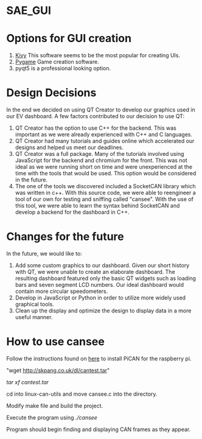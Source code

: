 # SAE_GUI
# Options for GUI creation
 1. [Kivy](https://kivy.org/#home) This software seems to be the most popular for creating UIs.
 2. [Pygame](https://github.com/pygame/pygame) Game creation software.
 3. pyqt5 is a professional looking option.
# Design Decisions
In the end we decided on using QT Creator to develop our graphics used in our EV dashboard.
A few factors contributed to our decision to use QT:
 1. QT Creator has the option to use C++ for the backend. This was important as we were already experienced with C++ and C languages.
 2. QT Creator had many tutorials and guides online which accelerated our designs and helped us meet our deadlines.
 3. QT Creator was a full package. Many of the tutorials involved using JavaScript for the backend and chromium for the front. This was   not ideal as we were running short on time and were unexperienced at the time with the tools that would be used. This option would be considered in the future.
 4. The one of the tools we discovered included a SocketCAN library which was written in c++. With this source code, we were able to reengineer a tool of our own for testing and sniffing called "cansee". With the use of this tool, we were able to learn the syntax behind SocketCAN and develop a backend for the dashboard in C++.
 # Changes for the future
 In the future, we would like to:
 1. Add some custom graphics to our dashboard. Given our short history with QT, we were unable to create an elaborate dashboard. The resulting dashboard featured only the basic QT widgets such as loading bars and seven segment LCD numbers. Our ideal dashboard would contain more circular speedometers. 
 2. Develop in JavaScript or Python in order to utilize more widely used graphical tools.
 3. Clean up the display and optimize the design to display data in a more useful manner.
# How to use cansee

Follow the instructions found on [here](http://skpang.co.uk/blog/archives/1165) to install PiCAN for the raspberry pi.

"wget http://skpang.co.uk/dl/cantest.tar"

*tar xf cantest.tar*

cd into linux-can-utils and move cansee.c into the directory.

Modify make file and build the project.

Execute the program using *./cansee*

Program should begin finding and displaying CAN frames as they appear.